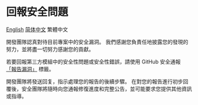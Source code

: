 # 回報安全問題

[English](SECURE.md)
[简体中文](SECURE_zh_CN.md)
繁體中文

開發團隊認真對待目前專案中的安全漏洞。 我們感謝您負責任地披露您的發現的努力，並將盡一切努力感謝您的貢獻。

若要回報第三方模組中的安全性問題或安全性錯誤，請使用 GitHub 安全通報 [「報告漏洞」](https://github.com/wmkm0113/utils-jdk11/security/advisories/new) 標籤。

開發團隊將發送回复，指示處理您的報告的後續步驟。 在對您的報告進行初步回覆後，安全團隊將隨時向您通報修復進度和完整公告，並可能要求您提供其他資訊或指導。